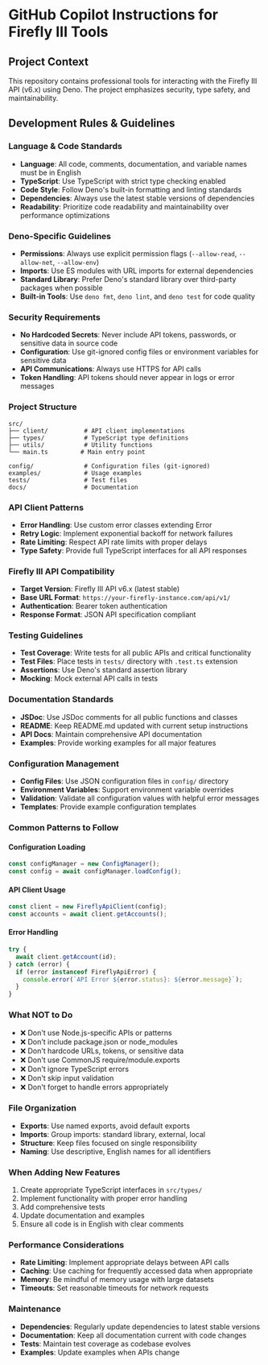 # GitHub Copilot Instructions for Firefly III Tools

## Project Context

This repository contains professional tools for interacting with the Firefly III
API (v6.x) using Deno. The project emphasizes security, type safety, and
maintainability.

## Development Rules & Guidelines

### Language & Code Standards

- **Language**: All code, comments, documentation, and variable names must be in
  English
- **TypeScript**: Use TypeScript with strict type checking enabled
- **Code Style**: Follow Deno's built-in formatting and linting standards
- **Dependencies**: Always use the latest stable versions of dependencies
- **Readability**: Prioritize code readability and maintainability over
  performance optimizations

### Deno-Specific Guidelines

- **Permissions**: Always use explicit permission flags (`--allow-read`,
  `--allow-net`, `--allow-env`)
- **Imports**: Use ES modules with URL imports for external dependencies
- **Standard Library**: Prefer Deno's standard library over third-party packages
  when possible
- **Built-in Tools**: Use `deno fmt`, `deno lint`, and `deno test` for code
  quality

### Security Requirements

- **No Hardcoded Secrets**: Never include API tokens, passwords, or sensitive
  data in source code
- **Configuration**: Use git-ignored config files or environment variables for
  sensitive data
- **API Communications**: Always use HTTPS for API calls
- **Token Handling**: API tokens should never appear in logs or error messages

### Project Structure

```
src/
├── client/          # API client implementations
├── types/           # TypeScript type definitions
├── utils/           # Utility functions
└── main.ts         # Main entry point

config/              # Configuration files (git-ignored)
examples/            # Usage examples
tests/               # Test files
docs/                # Documentation
```

### API Client Patterns

- **Error Handling**: Use custom error classes extending Error
- **Retry Logic**: Implement exponential backoff for network failures
- **Rate Limiting**: Respect API rate limits with proper delays
- **Type Safety**: Provide full TypeScript interfaces for all API responses

### Firefly III API Compatibility

- **Target Version**: Firefly III API v6.x (latest stable)
- **Base URL Format**: `https://your-firefly-instance.com/api/v1/`
- **Authentication**: Bearer token authentication
- **Response Format**: JSON API specification compliant

### Testing Guidelines

- **Test Coverage**: Write tests for all public APIs and critical functionality
- **Test Files**: Place tests in `tests/` directory with `.test.ts` extension
- **Assertions**: Use Deno's standard assertion library
- **Mocking**: Mock external API calls in tests

### Documentation Standards

- **JSDoc**: Use JSDoc comments for all public functions and classes
- **README**: Keep README.md updated with current setup instructions
- **API Docs**: Maintain comprehensive API documentation
- **Examples**: Provide working examples for all major features

### Configuration Management

- **Config Files**: Use JSON configuration files in `config/` directory
- **Environment Variables**: Support environment variable overrides
- **Validation**: Validate all configuration values with helpful error messages
- **Templates**: Provide example configuration templates

### Common Patterns to Follow

#### Configuration Loading

```typescript
const configManager = new ConfigManager();
const config = await configManager.loadConfig();
```

#### API Client Usage

```typescript
const client = new FireflyApiClient(config);
const accounts = await client.getAccounts();
```

#### Error Handling

```typescript
try {
  await client.getAccount(id);
} catch (error) {
  if (error instanceof FireflyApiError) {
    console.error(`API Error ${error.status}: ${error.message}`);
  }
}
```

### What NOT to Do

- ❌ Don't use Node.js-specific APIs or patterns
- ❌ Don't include package.json or node_modules
- ❌ Don't hardcode URLs, tokens, or sensitive data
- ❌ Don't use CommonJS require/module.exports
- ❌ Don't ignore TypeScript errors
- ❌ Don't skip input validation
- ❌ Don't forget to handle errors appropriately

### File Organization

- **Exports**: Use named exports, avoid default exports
- **Imports**: Group imports: standard library, external, local
- **Structure**: Keep files focused on single responsibility
- **Naming**: Use descriptive, English names for all identifiers

### When Adding New Features

1. Create appropriate TypeScript interfaces in `src/types/`
2. Implement functionality with proper error handling
3. Add comprehensive tests
4. Update documentation and examples
5. Ensure all code is in English with clear comments

### Performance Considerations

- **Rate Limiting**: Implement appropriate delays between API calls
- **Caching**: Use caching for frequently accessed data when appropriate
- **Memory**: Be mindful of memory usage with large datasets
- **Timeouts**: Set reasonable timeouts for network requests

### Maintenance

- **Dependencies**: Regularly update dependencies to latest stable versions
- **Documentation**: Keep all documentation current with code changes
- **Tests**: Maintain test coverage as codebase evolves
- **Examples**: Update examples when APIs change
